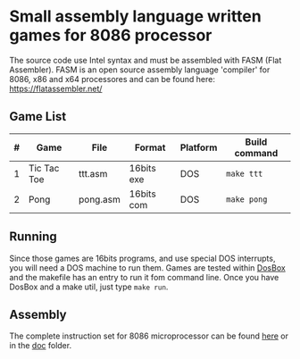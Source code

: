 # Small assembly language written games for 8086 processor


The source code use Intel syntax and must be assembled with FASM (Flat Assembler).
FASM is an open source assembly language 'compiler' for 8086, x86 and x64 processores and can be found here: https://flatassembler.net/


## Game List
| # | Game                   |File       | Format     | Platform  | Build command |
|---|------------------------|-----------|------------|-----------|---------------
| 1 | Tic Tac Toe            | ttt.asm   | 16bits exe |DOS        | `make ttt`    |
| 2 | Pong                   | pong.asm  | 16bits com |DOS        | `make pong`   |

## Running
Since those games are 16bits programs, and use special DOS interrupts, you will need a DOS machine to run them. Games are tested within [DosBox](http://www.dosbox.com/) and the makefile has an entry to run it fom command line. Once you have DosBox and a make util, just type `make run`.

## Assembly
The complete instruction set for 8086 microprocessor can be found [here]( https://www.tutorialspoint.com/microprocessor/microprocessor_8086_instruction_sets.htm) or in the [doc](/doc) folder.
